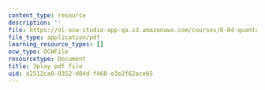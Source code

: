 ```yaml
---
content_type: resource
description: ''
file: https://ol-ocw-studio-app-qa.s3.amazonaws.com/courses/8-04-quantum-physics-i-spring-2016/a2512ca00352d04df460e3e2f62ace65_R-5hjmV-bdY.pdf
file_type: application/pdf
learning_resource_types: []
ocw_type: OCWFile
resourcetype: Document
title: 3play pdf file
uid: a2512ca0-0352-d04d-f460-e3e2f62ace65
---
```

